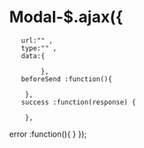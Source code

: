 # Modal-$.ajax({
       url:"" ,
       type:"" ,
       data:{
            
            },
       beforeSend :function(){
   
        },
       success :function(response) {

        },
error :function(){
}
});

